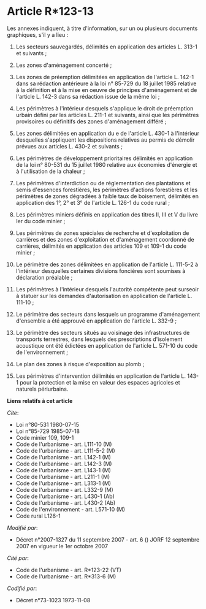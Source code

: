 # Article R*123-13

Les annexes indiquent, à titre d'information, sur un ou plusieurs documents graphiques, s'il y a lieu :

1. Les secteurs sauvegardés, délimités en application des articles L. 313-1 et suivants ;

2. Les zones d'aménagement concerté ;

3. Les zones de préemption délimitées en application de l'article L. 142-1 dans sa rédaction antérieure à la loi n° 85-729 du
18 juillet 1985 relative à la définition et à la mise en oeuvre de principes d'aménagement et de l'article L. 142-3 dans sa
rédaction issue de la même loi ;

4. Les périmètres à l'intérieur desquels s'applique le droit de préemption urbain défini par les articles L. 211-1 et
suivants, ainsi que les périmètres provisoires ou définitifs des zones d'aménagement différé ;

5. Les zones délimitées en application du e de l'article L. 430-1 à l'intérieur desquelles s'appliquent les dispositions
relatives au permis de démolir prévues aux articles L. 430-2 et suivants ;

6. Les périmètres de développement prioritaires délimités en application de la loi n° 80-531 du 15 juillet 1980 relative aux
économies d'énergie et à l'utilisation de la chaleur ;

7. Les périmètres d'interdiction ou de réglementation des plantations et semis d'essences forestières, les périmètres
d'actions forestières et les périmètres de zones dégradées à faible taux de boisement, délimités en application des 1°, 2° et
3° de l'article L. 126-1 du code rural ;

8. Les périmètres miniers définis en application des titres II, III et V du livre Ier du code minier ;

9. Les périmètres de zones spéciales de recherche et d'exploitation de carrières et des zones d'exploitation et d'aménagement
coordonné de carrières, délimités en application des articles 109 et 109-1 du code minier ;

10. Le périmètre des zones délimitées en application de l'article L. 111-5-2 à l'intérieur desquelles certaines divisions
foncières sont soumises à déclaration préalable ;

11. Les périmètres à l'intérieur desquels l'autorité compétente peut surseoir à statuer sur les demandes d'autorisation en
application de l'article L. 111-10 ;

12. Le périmètre des secteurs dans lesquels un programme d'aménagement d'ensemble a été approuvé en application de l'article
L. 332-9 ;

13. Le périmètre des secteurs situés au voisinage des infrastructures de transports terrestres, dans lesquels des
prescriptions d'isolement acoustique ont été édictées en application de l'article L. 571-10 du code de l'environnement ;

14. Le plan des zones à risque d'exposition au plomb ;

15. Les périmètres d'intervention délimités en application de l'article L. 143-1 pour la protection et la mise en valeur des
espaces agricoles et naturels périurbains.

**Liens relatifs à cet article**

_Cite_:

  - Loi n°80-531 1980-07-15
  - Loi n°85-729 1985-07-18
  - Code minier 109, 109-1
  - Code de l'urbanisme - art. L111-10 (M)
  - Code de l'urbanisme - art. L111-5-2 (M)
  - Code de l'urbanisme - art. L142-1 (M)
  - Code de l'urbanisme - art. L142-3 (M)
  - Code de l'urbanisme - art. L143-1 (M)
  - Code de l'urbanisme - art. L211-1 (M)
  - Code de l'urbanisme - art. L313-1 (M)
  - Code de l'urbanisme - art. L332-9 (M)
  - Code de l'urbanisme - art. L430-1 (Ab)
  - Code de l'urbanisme - art. L430-2 (Ab)
  - Code de l'environnement - art. L571-10 (M)
  - Code rural L126-1

_Modifié par_:

  - Décret n°2007-1327 du 11 septembre 2007 - art. 6 () JORF 12 septembre 2007 en vigueur le 1er octobre 2007

_Cité par_:

  - Code de l'urbanisme - art. R*123-22 (VT)
  - Code de l'urbanisme - art. R*313-6 (M)

_Codifié par_:

  - Décret n°73-1023 1973-11-08
